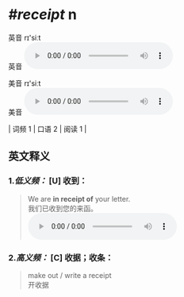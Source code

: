 # ***\#receipt*** n
英音 rɪ'siːt  
英音
<audio src="./media/receipt-B.aac" controls="controls"></audio>

美音 rɪ'siːt  
美音
<audio src="./media/receipt.aac" controls="controls"></audio>



| 词频 1 | 口语 2 | 阅读 1 |  

英文释义
---
### 1.*低义频：* **[U] 收到：**  

 > We are **in receipt of** your letter.   
 > 我们已收到您的来函。    
<audio src="./media/receipt-1.aac" controls="controls"></audio>

### 2.*高义频：* **[C] 收据；收条：**  

 > make out / write a receipt   
 > 开收据    


